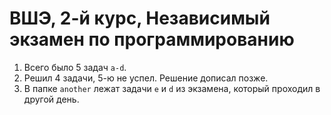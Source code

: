 # ВШЭ, 2-й курс, Независимый экзамен по программированию

1. Всего было 5 задач `a-d`.
2. Решил 4 задачи, 5-ю не успел. Решение дописал позже.
3. В папке `another` лежат задачи `e` и `d` из экзамена, который проходил в другой день.
